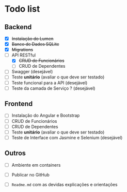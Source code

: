# Todo list  
  
## Backend  
 - [x] ~~Instalação do Lumen~~
 - [x] ~~Banco de Dados SQLite~~
 - [x] ~~Migrations~~
 - [ ] API RESTful
   - [x] ~~CRUD de Funcionários~~
   - [ ] CRUD de Dependentes
 - [ ] Swagger (desejável)
 - [ ] Teste **unitário** (avaliar o que deve ser testado)
 - [ ] Teste funcional para a API (desejável)
 - [ ] Teste da camada de Serviço ? (desejável)
  
## Frontend  
 - [ ] Instalação do Angular e Bootstrap
 - [ ] CRUD de Funcionários
 - [ ] CRUD de Dependentes
 - [ ] Teste **unitário** (avaliar o que deve ser testado)
 - [ ] Teste de Interface com Jasmine e Selenium (desejável)
  
## Outros  
 - [ ] Ambiente em containers  
 - [ ] Publicar no GitHub
 - [ ] `Readme.md` com as devidas explicações e orientações

